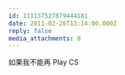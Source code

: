 ```yaml
---
id: 111137527879444181
date: 2011-02-26T13:14:00.000Z
reply: false
media_attachments: 0
---
```


如果我不能再 Play CS ​​​​

